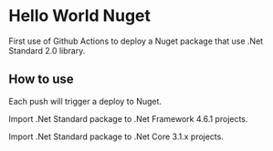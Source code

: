 # Hello World Nuget

First use of Github Actions to deploy a Nuget package that use .Net Standard 2.0 library.

## How to use

Each push will trigger a deploy to Nuget.

Import .Net Standard package to .Net Framework 4.6.1 projects.

Import .Net Standard package to .Net Core 3.1.x projects.